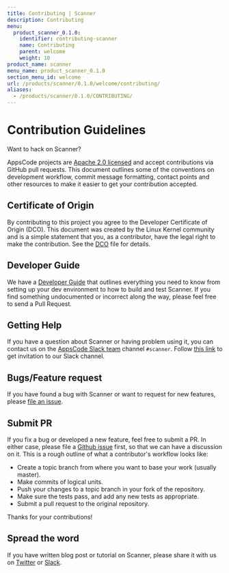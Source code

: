 ```yaml
---
title: Contributing | Scanner
description: Contributing
menu:
  product_scanner_0.1.0:
    identifier: contributing-scanner
    name: Contributing
    parent: welcome
    weight: 10
product_name: scanner
menu_name: product_scanner_0.1.0
section_menu_id: welcome
url: /products/scanner/0.1.0/welcome/contributing/
aliases:
  - /products/scanner/0.1.0/CONTRIBUTING/
---
```


# Contribution Guidelines
Want to hack on Scanner?

AppsCode projects are [Apache 2.0 licensed](https://github.com/soter/scanner/blob/master/LICENSE) and accept contributions via
GitHub pull requests.  This document outlines some of the conventions on
development workflow, commit message formatting, contact points and other
resources to make it easier to get your contribution accepted.

## Certificate of Origin

By contributing to this project you agree to the Developer Certificate of
Origin (DCO). This document was created by the Linux Kernel community and is a
simple statement that you, as a contributor, have the legal right to make the
contribution. See the [DCO](https://github.com/soter/scanner/blob/master/DCO) file for details.

## Developer Guide

We have a [Developer Guide](/products/scanner/0.1.0/setup/developer-guide/overview) that outlines everything you need to know from setting up your
dev environment to how to build and test Scanner. If you find something undocumented or incorrect along the way,
please feel free to send a Pull Request.

## Getting Help

If you have a question about Scanner or having problem using it, you can contact us on the [AppsCode Slack team](https://appscode.slack.com/messages/CAER85GPK/details/) channel `#scanner`. Follow [this link](https://slack.appscode.com) to get invitation to our Slack channel.

## Bugs/Feature request

If you have found a bug with Scanner or want to request for new features, please [file an issue](https://github.com/soter/scanner/issues/new).

## Submit PR

If you fix a bug or developed a new feature, feel free to submit a PR. In either case, please file a [Github issue](https://github.com/soter/scanner/issues/new) first, so that we can have a discussion on it. This is a rough outline of what a contributor's workflow looks like:

- Create a topic branch from where you want to base your work (usually master).
- Make commits of logical units.
- Push your changes to a topic branch in your fork of the repository.
- Make sure the tests pass, and add any new tests as appropriate.
- Submit a pull request to the original repository.

Thanks for your contributions!

## Spread the word

If you have written blog post or tutorial on Scanner, please share it with us on [Twitter](https://twitter.com/AppsCodeHQ) or [Slack](https://slack.appscode.com).
